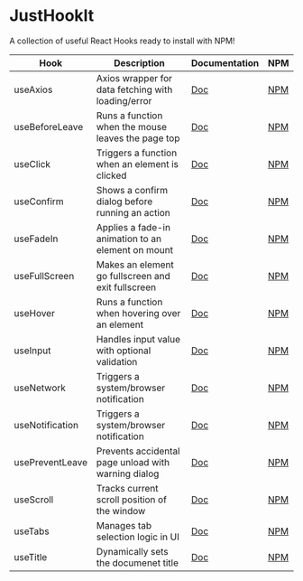 # JustHookIt

A collection of useful React Hooks ready to install with NPM!

| Hook            | Description                                         | Documentation                                                            | NPM |
|-----------------|-----------------------------------------------------|--------------------------------------------------------------------------|-----|
| useAxios        | Axios wrapper for data fetching with loading/error  | [Doc](https://github.com/bookang869/justhookit/tree/main/useAxios)        | [NPM](https://www.npmjs.com/package/@justhookit/use-axios)        |
| useBeforeLeave  | Runs a function when the mouse leaves the page top  | [Doc](https://github.com/bookang869/justhookit/tree/main/useBeforeLeave)  | [NPM](https://www.npmjs.com/package/@justhookit/use-before-leave)  |
| useClick        | Triggers a function when an element is clicked      | [Doc](https://github.com/bookang869/justhookit/tree/main/useClick)        | [NPM](https://www.npmjs.com/package/@justhookit/use-click)        |
| useConfirm      | Shows a confirm dialog before running an action     | [Doc](https://github.com/bookang869/justhookit/tree/main/useConfirm)      | [NPM](https://www.npmjs.com/package/@justhookit/use-confirm)      |
| useFadeIn       | Applies a fade-in animation to an element on mount  | [Doc](https://github.com/bookang869/justhookit/tree/main/useFadeIn)       | [NPM](https://www.npmjs.com/package/@justhookit/use-fade-in)       |
| useFullScreen   | Makes an element go fullscreen and exit fullscreen  | [Doc](https://github.com/bookang869/justhookit/tree/main/useFullScreen)   | [NPM](https://www.npmjs.com/package/@justhookit/use-full-screen)   |
| useHover        | Runs a function when hovering over an element       | [Doc](https://github.com/bookang869/justhookit/tree/main/useHover)        | [NPM](https://www.npmjs.com/package/@justhookit/use-hover)        |
| useInput        | Handles input value with optional validation        | [Doc](https://github.com/bookang869/justhookit/tree/main/useInput)        | [NPM](https://www.npmjs.com/package/@justhookit/use-input)        |
| useNetwork      | Triggers a system/browser notification              | [Doc](https://github.com/bookang869/justhookit/tree/main/useNetwork)      | [NPM](https://www.npmjs.com/package/@justhookit/use-network)      |
| useNotification | Triggers a system/browser notification              | [Doc](https://github.com/bookang869/justhookit/tree/main/useNotification) | [NPM](https://www.npmjs.com/package/@justhookit/use-notification) |
| usePreventLeave | Prevents accidental page unload with warning dialog | [Doc](https://github.com/bookang869/justhookit/tree/main/usePreventLeave) | [NPM](https://www.npmjs.com/package/@justhookit/use-prevent-leave) |
| useScroll       | Tracks current scroll position of the window        | [Doc](https://github.com/bookang869/justhookit/tree/main/useScroll)       | [NPM](https://www.npmjs.com/package/@justhookit/use-scroll)       |
| useTabs         | Manages tab selection logic in UI                   | [Doc](https://github.com/bookang869/justhookit/tree/main/useTabs)         | [NPM](https://www.npmjs.com/package/@justhookit/use-tabs)         |
| useTitle        | Dynamically sets the documenet title                | [Doc](https://github.com/bookang869/justhookit/tree/main/useTitle)        | [NPM](https://www.npmjs.com/package/@justhookit/use-title )       |